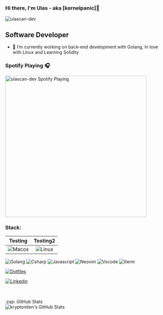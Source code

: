 ### Hi there, I'm Ulas - aka [kernelpanic]👋



<p align="left"> <img src="https://komarev.com/ghpvc/?username=ulascan-dev&label=Profile%20views&color=0e75b6&style=flat" alt="ulascan-dev" /> </p>

## Software Developer

- 🌱 I’m currently working on back-end development with Golang, In love with Linux and Learning Solidity






### Spotify Playing 🎧

[<img src="https://novatorem-nu-ruddy.vercel.app/api/spotify" alt="ulascan-dev Spotify Playing" width="450" />](https://open.spotify.com/user/ngkaijgyhxybpa8dj58w5t8ys)


### Stack:
Testing                    |  Testing2
:-------------------------:|:-------------------------:
![Macos](https://img.shields.io/badge/mac%20os-000000?style=for-the-badge&logo=apple&logoColor=white)  |  ![Linux](https://img.shields.io/badge/Arch_Linux-1793D1?style=for-the-badge&logo=arch-linux&logoColor=white)





![Golang](https://img.shields.io/badge/Go-00ADD8?style=for-the-badge&logo=go&logoColor=white)
![Csharp](https://img.shields.io/badge/C%23-239120?style=for-the-badge&logo=c-sharp&logoColor=white)
![Javascript](https://img.shields.io/badge/JavaScript-F7DF1E?style=for-the-badge&logo=javascript&logoColor=black)
![Neovim](https://img.shields.io/badge/NeoVim-%2357A143.svg?&style=for-the-badge&logo=neovim&logoColor=white)
![Vscode](https://img.shields.io/badge/Visual_Studio_Code-0078D4?style=for-the-badge&logo=visual%20studio%20code&logoColor=white)
![Iterm](https://img.shields.io/badge/iTerm2-000000?style=for-the-badge&logo=iterm2&logoColor=white)


[![Dotfiles](https://img.shields.io/badge/Setup-Dotfiles-blue?style=flat-square&logo=when-i-work&logoColor=white)](https://github.com/ulascan-dev/dotfiles)

[![Linkedin](https://img.shields.io/badge/linkedin%20-%230077B5.svg?&style=for-the-badge&logo=linkedin&logoColor=white)](https://www.linkedin.com/in/ulascansenturk/)

<br />
<br />



  <summary>:zap: GitHub Stats</summary>

  <img align="left" alt="kryptoniten's GitHub Stats" src="https://github-readme-stats.vercel.app/api?username=ulascansenturk&theme=radical&show_icons=true" />
  
  

[instagram]: https://instagram.com/ulascansenturk
[linkedin]: https://linkedin.com/in/ulascansenturk
